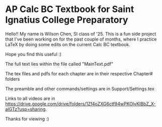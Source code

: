 # AP Calc BC Textbook for Saint Ignatius College Preparatory

Hello!! My name is Wilson Chen, SI class of '25. This is a fun side project that I've been working on for the past couple of months, where I practice LaTeX by doing some edits on the current Calc BC textbook. 

Hope you find this useful :)

The full text lies within the file called "MainText.pdf"

The tex files and pdfs for each chapter are in their respective Chapter# folders

The preamble and other commands/settings are in Support/Settings.tex

Links to all videos are in https://drive.google.com/drive/folders/1Zf4oZXG6ctf94wPKOlyKIBbZ_X-aIGTz?usp=sharing.

Thanks for viewing :)
